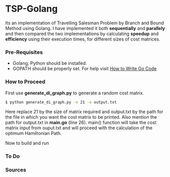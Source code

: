 # TSP-Golang
Its an implementation of Travelling Salesman Problem by Branch and Bound Method using Golang. I have implemented it both **sequentially** and **parallely** and then compared the two implementations by calculating **speedup** and **efficiency** using their execution times, for different sizes of cost matrices.

### Pre-Requisites
- Golang, Python should be installed.
- GOPATH should be properly set. For help visit [How to Write Go Code]

### How to Proceed
First use  **generate_di_graph.py** to generate a random cost matrix.
```sh
$ python generate_di_graph.py -n 21 -o output.txt
```
Here replace 21 by the size of matrix required and output.txt by the path for the file in which you want the cost matrix to be printed. Also mention the path for output.txt in **main.go** (line 26). main() function will take the cost matrix input from ouput.txt and will proceed with the calculation of the optimum Hamiltonian Path.

Now to build and run


### To Do

### Sources






[How to Write Go Code]: <https://golang.org/doc/code.html>
